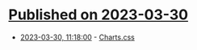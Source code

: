 # [Published on 2023-03-30](index.md)

* [2023-03-30, 11:18:00](https://lobste.rs/s/kxlskh/charts_css) - [Charts.css](https://chartscss.org/)
